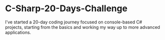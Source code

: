 # C-Sharp-20-Days-Challenge
I've started a 20-day coding journey focused on console-based C# projects, starting from the basics and working my way up to more advanced applications.
